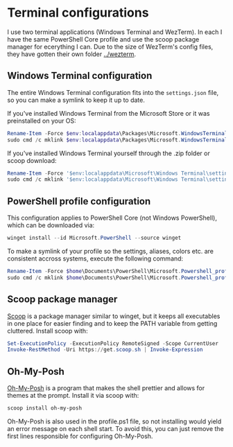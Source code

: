 # Terminal configurations

I use two terminal applications (Windows Terminal and WezTerm). In each I have the same PowerShell Core profile and use the scoop package manager for ecerything I can.
Due to the size of WezTerm's config files, they have gotten their own folder [../wezterm](here).

## Windows Terminal configuration

The entire Windows Terminal configuration fits into the `settings.json` file, so you can make a symlink to keep it up to date.

If you've installed Windows Terminal from the Microsoft Store or it was preinstalled on your OS:
```powershell
Rename-Item -Force $env:localappdata\Packages\Microsoft.WindowsTerminal_8wekyb3d8bbwe\LocalState\settings.json settings.json.bak
sudo cmd /c mklink $env:localappdata\Packages\Microsoft.WindowsTerminal_8wekyb3d8bbwe\LocalState\settings.json (Resolve-Path .\settings.json).Path
```

If you've installed Windows Terminal yourself through the .zip folder or scoop download:
```powershell
Rename-Item -Force '$env:localappdata\Microsoft\Windows Terminal\settings.json' settings.json.bak
sudo cmd /c mklink '$env:localappdata\Microsoft\Windows Terminal\settings.json' (Resolve-Path .\settings.json).Path
```

## PowerShell profile configuration

This configuration applies to PowerShell Core (not Windows PowerShell), which can be downloaded via:
```powershell
winget install --id Microsoft.PowerShell --source winget
```

To make a symlink of your profile so the settings, aliases, colors etc. are consistent accross systems, execute the following command:
```powershell
Rename-Item -Force $home\Documents\PowerShell\Microsoft.Powershell_profile.ps1 Microsoft.Powershell_profile.ps1.bak
sudo cmd /c mklink $home\Documents\PowerShell\Microsoft.Powershell_profile.ps1 (Resolve-Path .\profile.ps1).Path
```

## Scoop package manager

[Scoop](https://scoop.sh) is a package manager similar to winget, but it keeps all executables in one place for easier finding and to keep the PATH variable from getting cluttered.
Install scoop with:
```powershell
Set-ExecutionPolicy -ExecutionPolicy RemoteSigned -Scope CurrentUser
Invoke-RestMethod -Uri https://get.scoop.sh | Invoke-Expression
```

## Oh-My-Posh

[Oh-My-Posh](https://ohmyposh.dev) is a program that makes the shell prettier and allows for themes at the prompt.
Install it via scoop with:
```powershell
scoop install oh-my-posh
```

Oh-My-Posh is also used in the profile.ps1 file, so not installing would yield an error message on each shell start. To avoid this, you can just remove the first lines responsible for configuring Oh-My-Posh.

